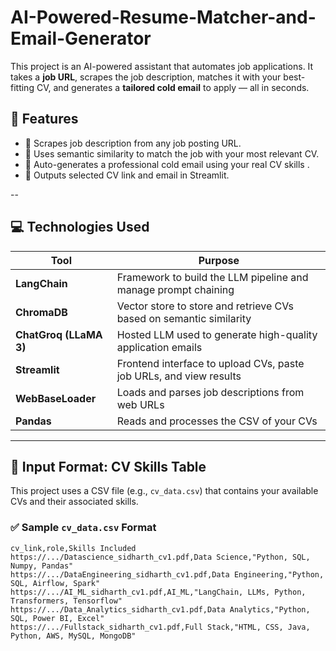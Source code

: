 # AI-Powered-Resume-Matcher-and-Email-Generator


This project is an AI-powered assistant that automates job applications. It takes a **job URL**, scrapes the job description, matches it with your best-fitting CV, and generates a **tailored cold email** to apply — all in seconds.

## 🚀 Features

- 🔎 Scrapes job description from any job posting URL.
- 🧠 Uses semantic similarity to match the job with your most relevant CV.
- 📧 Auto-generates a professional cold email using your real CV skills .
- 🧾 Outputs selected CV link and email in Streamlit.

--

## 💻 Technologies Used

| Tool                   | Purpose                                                                 |
|------------------------|-------------------------------------------------------------------------|
| **LangChain**          | Framework to build the LLM pipeline and manage prompt chaining          |
| **ChromaDB**           | Vector store to store and retrieve CVs based on semantic similarity     |
| **ChatGroq (LLaMA 3)** | Hosted LLM used to generate high-quality application emails             |
| **Streamlit**          | Frontend interface to upload CVs, paste job URLs, and view results      |
| **WebBaseLoader**      | Loads and parses job descriptions from web URLs                         |
| **Pandas**             | Reads and processes the CSV of your CVs                                 |
---

## 📄 Input Format: CV Skills Table

This project uses a CSV file (e.g., `cv_data.csv`) that contains your available CVs and their associated skills.

### ✅ Sample `cv_data.csv` Format

```csv
cv_link,role,Skills Included
https://.../Datascience_sidharth_cv1.pdf,Data Science,"Python, SQL, Numpy, Pandas"
https://.../DataEngineering_sidharth_cv1.pdf,Data Engineering,"Python, SQL, Airflow, Spark"
https://.../AI_ML_sidharth_cv1.pdf,AI_ML,"LangChain, LLMs, Python, Transformers, Tensorflow"
https://.../Data_Analytics_sidharth_cv1.pdf,Data Analytics,"Python, SQL, Power BI, Excel"
https://.../Fullstack_sidharth_cv1.pdf,Full Stack,"HTML, CSS, Java, Python, AWS, MySQL, MongoDB"
